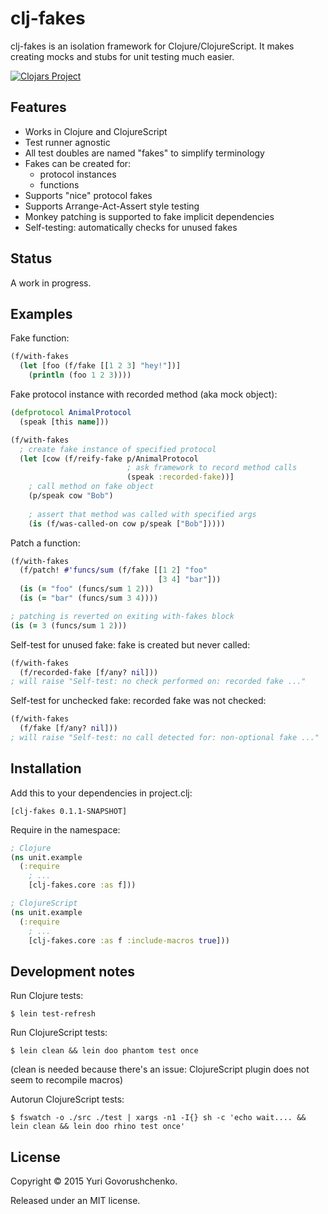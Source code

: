 # clj-fakes
clj-fakes is an isolation framework for Clojure/ClojureScript. It makes creating mocks and stubs for unit testing much easier.

[![Clojars Project](http://clojars.org/clj-fakes/latest-version.svg)](http://clojars.org/clj-fakes)

## Features
* Works in Clojure and ClojureScript
* Test runner agnostic
* All test doubles are named "fakes" to simplify terminology
* Fakes can be created for:
  * protocol instances
  * functions
* Supports "nice" protocol fakes
* Supports Arrange-Act-Assert style testing
* Monkey patching is supported to fake implicit dependencies
* Self-testing: automatically checks for unused fakes

## Status
A work in progress.

## Examples
Fake function:

```clj
(f/with-fakes
  (let [foo (f/fake [[1 2 3] "hey!"])]
    (println (foo 1 2 3))))
```

Fake protocol instance with recorded method (aka mock object):

```clj
(defprotocol AnimalProtocol
  (speak [this name]))

(f/with-fakes
  ; create fake instance of specified protocol
  (let [cow (f/reify-fake p/AnimalProtocol
                          ; ask framework to record method calls
                          (speak :recorded-fake))]
    ; call method on fake object
    (p/speak cow "Bob")
    
    ; assert that method was called with specified args
    (is (f/was-called-on cow p/speak ["Bob"]))))
```

Patch a function:

```clj
(f/with-fakes
  (f/patch! #'funcs/sum (f/fake [[1 2] "foo"
                                 [3 4] "bar"]))
  (is (= "foo" (funcs/sum 1 2)))
  (is (= "bar" (funcs/sum 3 4))))

; patching is reverted on exiting with-fakes block
(is (= 3 (funcs/sum 1 2)))
```

Self-test for unused fake: fake is created but never called:
```clj
(f/with-fakes
  (f/recorded-fake [f/any? nil]))
; will raise "Self-test: no check performed on: recorded fake ..."
```

Self-test for unchecked fake: recorded fake was not checked:
```clj
(f/with-fakes
  (f/fake [f/any? nil]))
; will raise "Self-test: no call detected for: non-optional fake ..."
```

## Installation
Add this to your dependencies in project.clj:

```
[clj-fakes 0.1.1-SNAPSHOT]
```

Require in the namespace:

```clj
; Clojure
(ns unit.example
  (:require
    ; ...
    [clj-fakes.core :as f]))

; ClojureScript
(ns unit.example
  (:require
    ; ...
    [clj-fakes.core :as f :include-macros true]))
```

## Development notes
Run Clojure tests:
```
$ lein test-refresh
```

Run ClojureScript tests:
```
$ lein clean && lein doo phantom test once
```
(clean is needed because there's an issue: ClojureScript plugin does not seem to recompile macros)

Autorun ClojureScript tests:
```
$ fswatch -o ./src ./test | xargs -n1 -I{} sh -c 'echo wait.... && lein clean && lein doo rhino test once'
```

## License
Copyright © 2015 Yuri Govorushchenko.

Released under an MIT license.